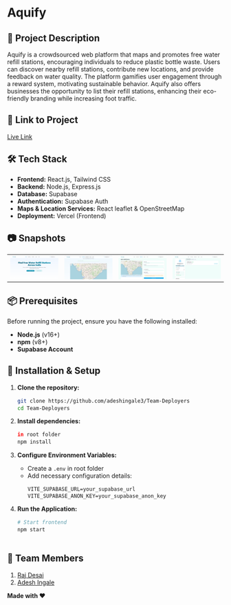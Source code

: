 # **Aquify**  

## 🚀 Project Description  
Aquify is a crowdsourced web platform that maps and promotes free water refill stations, encouraging individuals to reduce plastic bottle waste. Users can discover nearby refill stations, contribute new locations, and provide feedback on water quality. The platform gamifies user engagement through a reward system, motivating sustainable behavior. Aquify also offers businesses the opportunity to list their refill stations, enhancing their eco-friendly branding while increasing foot traffic.  

## 🎯 Link to Project  
[Live Link](https://team-deployers.vercel.app/)  

## 🛠 Tech Stack  
- **Frontend:** React.js, Tailwind CSS  
- **Backend:** Node.js, Express.js  
- **Database:** Supabase  
- **Authentication:** Supabase Auth  
- **Maps & Location Services:** React leaflet & OpenStreetMap
- **Deployment:** Vercel (Frontend)

## 📷 Snapshots
<table>
  <tr>
    <td><img src="/public/indexImg.png" width="150"></td>
    <td><img src="/public/FindStationImg.png" width="150"></td>
    <td><img src="/public/AddStationImg.png" width="150"></td>
    <td><img src="/public/Profileimg.png" width="150"></td>
    <!-- <td><img src="https://github.com/user-attachments/assets/303c3d92-1611-4896-8ce1-31b5ec2e8186" width="150"></td> -->
  </tr>
</table>




## 📦 Prerequisites  
Before running the project, ensure you have the following installed:  
- **Node.js** (v16+)  
- **npm** (v8+)  
- **Supabase Account**   

## 🔧 Installation & Setup  

1. **Clone the repository:**  
   ```bash
   git clone https://github.com/adeshingale3/Team-Deployers  
   cd Team-Deployers  
   ```  
   
2. **Install dependencies:**  
   ```bash
   in root folder
   npm install  
   ```  

3. **Configure Environment Variables:**  
   - Create a `.env` in root folder  
   - Add necessary configuration details:  
     ```
     VITE_SUPABASE_URL=your_supabase_url
     VITE_SUPABASE_ANON_KEY=your_supabase_anon_key
     ```

4. **Run the Application:**  
   ```bash
   # Start frontend  
   npm start  

   

## 👥 Team Members  
1. [Raj Desai](https://github.com/rajdesai17)  
2. [Adesh Ingale](https://github.com/adeshingale3)  
 

**Made with ❤️**
